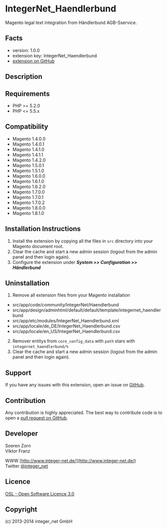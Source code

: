IntegerNet_Haendlerbund
=======================
Magento legal text integration from Händlerbund AGB-Sservice.

Facts
-----
- version: 1.0.0
- extension key: IntegerNet_Haendlerbund
- [extension on GitHub](https://github.com/integer-net/Haendlerbund)

Description
-----------

Requirements
------------
- PHP >= 5.2.0
- PHP <= 5.5.x

Compatibility
-------------
- Magento 1.4.0.0
- Magento 1.4.0.1
- Magento 1.4.1.0
- Magento 1.4.1.1
- Magento 1.4.2.0
- Magento 1.5.0.1
- Magento 1.5.1.0
- Magento 1.6.0.0
- Magento 1.6.1.0
- Magento 1.6.2.0
- Magento 1.7.0.0
- Magento 1.7.0.1
- Magento 1.7.0.2
- Magento 1.8.0.0
- Magento 1.8.1.0

Installation Instructions
-------------------------
1. Install the extension by copying all the files in `src` directory into your Magento document root.
2. Clear the cache and start a new admin session (logout from the admin panel and then login again).
3. Configure the extension under ***System >> Configuration >> Händlerbund***

Uninstallation
--------------
1. Remove all extension files from your Magento installation
 - src/app/code/community/IntegerNet/Haendlerbund
 - src/app/design/adminhtml/default/default/template/integernet_haendlerbund
 - src/app/etc/modules/IntegerNet_Haendlerbund.xml
 - src/app/locale/de_DE/IntegerNet_Haendlerbund.csv
 - src/app/locale/en_US/IntegerNet_Haendlerbund.csv
2. Remover entitys from `core_config_data` with `path` stars with `integernet_haendlerbund/%`
3. Clear the cache and start a new admin session (logout from the admin panel and then login again).

Support
-------
If you have any issues with this extension, open an issue on [GitHub](https://github.com/integer-net/Haendlerbund/issues).

Contribution
------------
Any contribution is highly appreciated. The best way to contribute code is to open a [pull request on GitHub](https://help.github.com/articles/using-pull-requests).

Developer
---------
Soeren Zorn  
Viktor Franz

WWW [http://www.integer-net.de/](http://www.integer-net.de/)  
Twitter [@integer_net](https://twitter.com/integer_net)

Licence
-------
[OSL - Open Software Licence 3.0](http://opensource.org/licenses/osl-3.0.php)

Copyright
---------
(c) 2013-2014 integer_net GmbH
